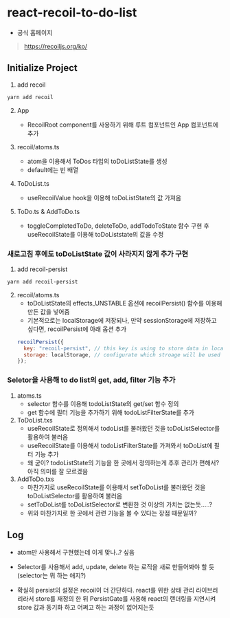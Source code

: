 # react-recoil-to-do-list

- 공식 홈페이지

> https://recoiljs.org/ko/

## Initialize Project

1. add recoil

```bash
yarn add recoil
```

2. App

   - RecoilRoot component를 사용하기 위해 루트 컴포넌트인 App 컴포넌트에 추가

3. recoil/atoms.ts

   - atom을 이용해서 ToDos 타입의 toDoListState를 생성
   - default에는 빈 배열

4. ToDoList.ts

   - useRecoilValue hook을 이용해 toDoListState의 값 가져옴

5. ToDo.ts & AddToDo.ts
   - toggleCompletedToDo, deleteToDo, addTodoToState 함수 구현 후 useRecoilState를 이용해 toDoListstate의 값을 수정

### 새로고침 후에도 toDoListState 값이 사라지지 않게 추가 구현

1. add recoil-persist

```bash
yarn add recoil-persist
```

2. recoil/atoms.ts
   - toDoListState의 effects_UNSTABLE 옵션에 recoilPersist() 함수를 이용해 만든 값을 넣어줌
   - 기본적으로는 localStorage에 저장되나, 만약 sessionStorage에 저장하고 싶다면, recoilPersist에 아래 옵션 추가
   ```javascript
   recoilPersist({
     key: "recoil-persist", // this key is using to store data in local storage
     storage: localStorage, // configurate which stroage will be used to store the data
   });
   ```

### Seletor을 사용해 to do list의 get, add, filter 기능 추가

1. atoms.ts
   - selector 함수를 이용해 todoListState의 get/set 함수 정의
   - get 함수에 필터 기능을 추가하기 위해 todoListFilterState를 추가
2. ToDoList.txs
   - useRecoilState로 정의해서 todoList를 불러왔던 것을 toDoListSelector를 활용하여 불러옴
   - useRecoilState를 이용해서 todoListFilterState를 가져와서 toDoList에 필터 기능 추가
   - 왜 굳이? todoListState의 기능을 한 곳에서 정의하는게 추후 관리가 편해서? 아직 의미를 잘 모르겠음
3. AddToDo.txs
   - 마찬가지로 useRecoilState를 이용해서 setToDoList를 불러왔던 것을 toDoListSelector를 활용하여 불러옴
   - setToDoList를 toDoListSelector로 변환한 것 이상의 가치는 없는듯.....?
   - 위와 마찬가지로 한 곳에서 관련 기능을 볼 수 있다는 장점 때문일까?

## Log

- atom만 사용해서 구현했는데 이게 맞나..? 싶음
- Selector를 사용해서 add, update, delete 하는 로직을 새로 만들어봐야 할 듯(selector는 뭐 하는 애지?)

- 확실히 persist의 설정은 recoil이 더 간단하다. react를 위한 상태 관리 라이브러리라서 store를 재정의 한 뒤 PersistGate를 사용해 react의 랜더링을 지연시켜 store 값과 동기화 하고 어쩌고 하는 과정이 없어지는듯
